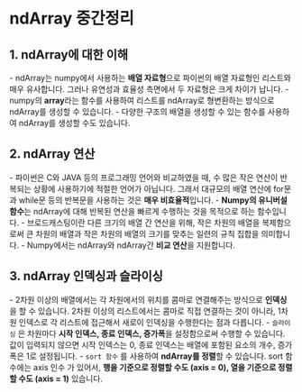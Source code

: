 # ndArray 중간정리

## **1. ndArray에 대한 이해**

\- ndArray는 numpy에서 사용하는 **배열 자료형**으로 파이썬의 배열 자료형인 리스트와 매우 유사합니다. 그러나 유연성과 효율성 측면에서 두 자료형은 크게 차이가 납니다.
\- numpy의 **array**라는 함수를 사용하여 리스트를 ndArray로 형변환하는 방식으로 ndArray를 생성할 수 있습니다.
\- 다양한 구조의 배열을 생성할 수 있는 함수를 사용하여 ndArray를 생성할 수도 있습니다.



## **2. ndArray 연산**

\- 파이썬은 C와 JAVA 등의 프로그래밍 언어와 비교하였을 때, 수 많은 작은 연산이 반복되는 상황에 사용하기에 적절한 언어가 아닙니다. 그래서 대규모의 배열 연산에 for문과 while문 등의 반복문을 사용하는 것은 **매우 비효율적**입니다.
\- **Numpy의 유니버설 함수**는 ndArray에 대해 반복된 연산을 빠르게 수행하는 것을 목적으로 하는 함수입니다.
\- 브로드캐스팅이란 다른 크기의 배열 간 연산을 위해, 작은 차원의 배열을 복제함으로써 큰 차원의 배열과 작은 차원의 배열의 크기를 맞추는 일련의 규칙 집합을 의미합니다.
\- Numpy에서는 ndArray와 ndArray간 **비교 연산**을 지원합니다.



## **3. ndArray 인덱싱과 슬라이싱**

\- 2차원 이상의 배열에서는 각 차원에서의 위치를 콤마로 연결해주는 방식으로 **인덱싱**을 할 수 있습니다. 2차원 이상의 리스트에서는 콤마로 직접 연결하는 것이 아니라, 1차원 인덱스로 각 리스트에 접근해서 새로이 인덱싱을 수행한다는 점과 다릅니다.
\- `슬라이싱` 은 차원마다 **시작 인덱스, 종료 인덱스, 증가폭**을 설정함으로써 수행할 수 있습니다. 값이 입력되지 않으면 시작 인덱스는 0, 종료 인덱스는 배열에 포함된 요소의 개수, 증가폭은 1로 설정됩니다.
\- `sort 함수` 를 사용하여 **ndArray를 정렬**할 수 있습니다. sort 함수에는 axis 인수 가 있어서, **행을 기준으로 정렬할 수도 (axis = 0), 열을 기준으로 정렬할 수도 (axis = 1)** 있습니다.